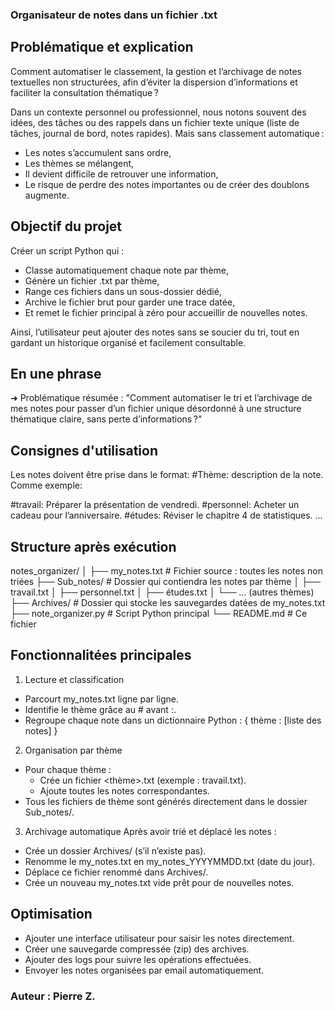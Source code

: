 ### Organisateur de notes dans un fichier .txt

## Problématique et explication

Comment automatiser le classement, la gestion et l’archivage de notes textuelles non structurées, afin d’éviter la dispersion d’informations et faciliter la consultation thématique ?

Dans un contexte personnel ou professionnel, nous notons souvent des idées, des tâches ou des rappels dans un fichier texte unique (liste de tâches, journal de bord, notes rapides).
Mais sans classement automatique :
- Les notes s’accumulent sans ordre,
- Les thèmes se mélangent,
- Il devient difficile de retrouver une information,
- Le risque de perdre des notes importantes ou de créer des doublons augmente.

## Objectif du projet

Créer un script Python qui :

- Classe automatiquement chaque note par thème,
- Génère un fichier .txt par thème,
- Range ces fichiers dans un sous-dossier dédié,
- Archive le fichier brut pour garder une trace datée,
- Et remet le fichier principal à zéro pour accueillir de nouvelles notes.

Ainsi, l’utilisateur peut ajouter des notes sans se soucier du tri, tout en gardant un historique organisé et facilement consultable.

## En une phrase

➜ Problématique résumée : "Comment automatiser le tri et l’archivage de mes notes pour passer d’un fichier unique désordonné à une structure thématique claire, sans perte d’informations ?"

## Consignes d'utilisation

Les notes doivent être prise dans le format: #Thème: description de la note. Comme exemple:

#travail: Préparer la présentation de vendredi.
#personnel: Acheter un cadeau pour l’anniversaire.
#études: Réviser le chapitre 4 de statistiques.
...

## Structure après exécution

notes_organizer/
│
├── my_notes.txt         # Fichier source : toutes les notes non triées
├── Sub_notes/           # Dossier qui contiendra les notes par thème
│   ├── travail.txt
│   ├── personnel.txt
│   ├── études.txt
│   └── ... (autres thèmes)
├── Archives/            # Dossier qui stocke les sauvegardes datées de my_notes.txt
├── note_organizer.py         # Script Python principal
└── README.md            # Ce fichier


## Fonctionnalitées principales

1. Lecture et classification
- Parcourt my_notes.txt ligne par ligne.
- Identifie le thème grâce au # avant :.
- Regroupe chaque note dans un dictionnaire Python :
{ thème : [liste des notes] }

2. Organisation par thème
- Pour chaque thème :
    - Crée un fichier <thème>.txt (exemple : travail.txt).
    - Ajoute toutes les notes correspondantes.
- Tous les fichiers de thème sont générés directement dans le dossier Sub_notes/.

3. Archivage automatique
Après avoir trié et déplacé les notes :
- Crée un dossier Archives/ (s’il n’existe pas).
- Renomme le my_notes.txt en my_notes_YYYYMMDD.txt (date du jour).
- Déplace ce fichier renommé dans Archives/.
- Crée un nouveau my_notes.txt vide prêt pour de nouvelles notes.

## Optimisation

- Ajouter une interface utilisateur pour saisir les notes directement.
- Créer une sauvegarde compressée (zip) des archives.
- Ajouter des logs pour suivre les opérations effectuées.
- Envoyer les notes organisées par email automatiquement.

### Auteur : Pierre Z.